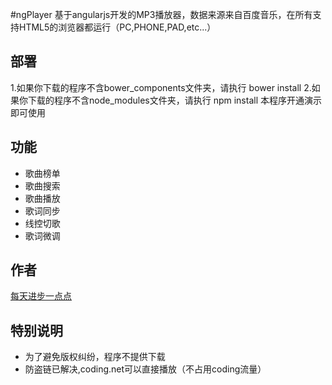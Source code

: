 #ngPlayer
基于angularjs开发的MP3播放器，数据来源来自百度音乐，在所有支持HTML5的浏览器都运行（PC,PHONE,PAD,etc...）
## 部署
1.如果你下载的程序不含bower_components文件夹，请执行 bower install
2.如果你下载的程序不含node_modules文件夹，请执行 npm install
本程序开通演示即可使用
## 功能
+ 歌曲榜单
+ 歌曲搜索
+ 歌曲播放
+ 歌词同步
+ 线控切歌
+ 歌词微调

## 作者
[每天进步一点点](http://www.ddhigh.com)
## 特别说明
+ 为了避免版权纠纷，程序不提供下载
+ 防盗链已解决,coding.net可以直接播放（不占用coding流量）